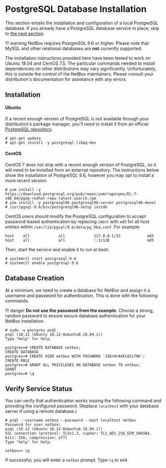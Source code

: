 # PostgreSQL Database Installation

This section entails the installation and configuration of a local PostgreSQL database. If you already have a PostgreSQL database service in place, skip to [the next section](2-redis.md).

!!! warning
    NetBox requires PostgreSQL 9.6 or higher. Please note that MySQL and other relational databases are **not** currently supported.

The installation instructions provided here have been tested to work on Ubuntu 18.04 and CentOS 7.5. The particular commands needed to install dependencies on other distributions may vary significantly. Unfortunately, this is outside the control of the NetBox maintainers. Please consult your distribution's documentation for assistance with any errors.

## Installation

#### Ubuntu

If a recent enough version of PostgreSQL is not available through your distribution's package manager, you'll need to install it from an official [PostgreSQL repository](https://wiki.postgresql.org/wiki/Apt).

```no-highlight
# apt-get update
# apt-get install -y postgresql libpq-dev
```

#### CentOS

CentOS 7 does not ship with a recent enough version of PostgreSQL, so it will need to be installed from an external repository. The instructions below show the installation of PostgreSQL 9.6, however you may opt to install a more recent version.

```no-highlight
# yum install -y https://download.postgresql.org/pub/repos/yum/reporpms/EL-7-x86_64/pgdg-redhat-repo-latest.noarch.rpm
# yum install -y postgresql96 postgresql96-server postgresql96-devel
# /usr/pgsql-9.6/bin/postgresql96-setup initdb
```

CentOS users should modify the PostgreSQL configuration to accept password-based authentication by replacing `ident` with `md5` for all host entries within `/var/lib/pgsql/9.6/data/pg_hba.conf`. For example:

```no-highlight
host    all             all             127.0.0.1/32            md5
host    all             all             ::1/128                 md5
```

Then, start the service and enable it to run at boot:

```no-highlight
# systemctl start postgresql-9.6
# systemctl enable postgresql-9.6
```

## Database Creation

At a minimum, we need to create a database for NetBox and assign it a username and password for authentication. This is done with the following commands.

!!! danger
    **Do not use the password from the example.** Choose a strong, random password to ensure secure database authentication for your NetBox installation.

```no-highlight
# sudo -u postgres psql
psql (10.12 (Ubuntu 10.12-0ubuntu0.18.04.1))
Type "help" for help.

postgres=# CREATE DATABASE netbox;
CREATE DATABASE
postgres=# CREATE USER netbox WITH PASSWORD 'J5brHrAXFLQSif0K';
CREATE ROLE
postgres=# GRANT ALL PRIVILEGES ON DATABASE netbox TO netbox;
GRANT
postgres=# \q
```

## Verify Service Status

You can verify that authentication works issuing the following command and providing the configured password. (Replace `localhost` with your database server if using a remote database.)

```no-highlight
# psql --username netbox --password --host localhost netbox
Password for user netbox: 
psql (10.12 (Ubuntu 10.12-0ubuntu0.18.04.1))
SSL connection (protocol: TLSv1.3, cipher: TLS_AES_256_GCM_SHA384, bits: 256, compression: off)
Type "help" for help.

netbox=> \q
```

If successful, you will enter a `netbox` prompt. Type `\q` to exit.
